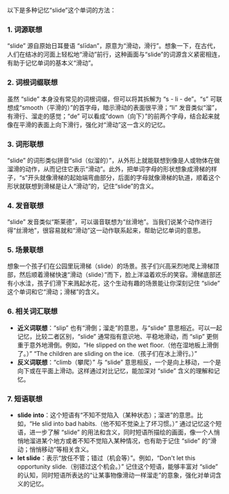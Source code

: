 以下是多种记忆“slide”这个单词的方法：

### 1. 词源联想
“slide” 源自原始日耳曼语 “slīdan”，原意为“滑动，滑行”。想象一下，在古代，人们在结冰的河面上轻松地“滑动”前行，这种画面与“slide”的词源含义紧密相连，有助于记忆单词的基本义“滑动”。

### 2. 词根词缀联想
虽然 “slide” 本身没有常见的词根词缀，但可以将其拆解为 “s - li - de”。“s” 可联想成“smooth（平滑的）”的首字母，暗示滑动的表面很平滑；“li” 发音类似“溜”，有滑行、溜走的感觉；“de” 可以看成“down（向下）”的前两个字母，结合起来就像在平滑的表面上向下滑行，强化对“滑动”这一含义的记忆。

### 3. 词形联想
“slide” 的词形类似拼音“slid（似溜的）”，从外形上就能联想到像是人或物体在做溜滑的动作，从而记住它表示“滑动”。此外，把单词字母的形状想象成滑梯的样子，“s”开头就像滑梯的起始端弯曲部分，后面的字母就像滑梯的轨道，顺着这个形状就联想到滑梯是让人“滑动”的，记住“slide”的含义。

### 4. 发音联想
“slide” 发音类似“斯莱德”，可以谐音联想为“丝滑地”。当我们说某个动作进行得“丝滑地”，很容易就和“滑动”这一动作联系起来，帮助记忆单词的意思。

### 5. 场景联想
想象一个孩子们在公园里玩滑梯（slide）的场景。孩子们兴高采烈地爬上滑梯顶部，然后顺着滑梯快速“滑动（slide）”而下，脸上洋溢着欢乐的笑容。滑梯底部还有小水洼，孩子们滑下来溅起水花，这个生动有趣的场景能让你深刻记住 “slide” 这个单词和它“滑动；滑梯”的含义。

### 6. 相关词汇联想
 - **近义词联想**：“slip” 也有“滑倒；溜走”的意思，与“slide” 意思相近。可以一起记忆，比较二者区别，“slide” 通常指有意识地、平稳地滑动，而 “slip” 更侧重于意外地滑倒。例如，“He slipped on the wet floor.（他在湿地板上滑倒了。）”  “The children are sliding on the ice.（孩子们在冰上滑行。）”
 - **反义词联想**：“climb（攀爬）” 与 “slide” 意思相反，一个是向上移动，一个是向下或在平面上滑动。这样通过对比记忆，能加深对 “slide” 含义的理解和记忆。

### 7. 短语联想
 - **slide into**：这个短语有“不知不觉陷入（某种状态）；溜进”的意思。比如，“He slid into bad habits.（他不知不觉染上了坏习惯。）” 通过记忆这个短语，进一步了解 “slide” 的用法和含义，同时短语所描绘的画面，像一个人悄悄地溜进某个地方或者不知不觉陷入某种情况，也有助于记住 “slide” 的“滑动；悄悄移动”等相关含义。
 - **let slide**：表示“放任不管；错过（机会等）”。例如，“Don't let this opportunity slide.（别错过这个机会。）” 记住这个短语，能够丰富对 “slide” 的认知，同时短语所表达的“让某事物像滑动一样溜走”的意象，强化对单词含义的记忆。 